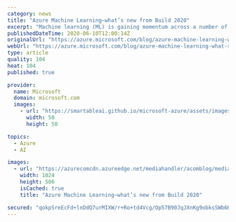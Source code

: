 ```yaml
---
category: news
title: "Azure Machine Learning—what’s new from Build 2020"
excerpt: "Machine learning (ML) is gaining momentum across a number of industries and scenarios as enterprises look to drive innovation, increase efficiency, and reduce costs. Microsoft Azure Machine Learning empowers developers and data scientists with enterprise-grade capabilities to accelerate the ML lifecycle."
publishedDateTime: 2020-06-10T12:00:14Z
originalUrl: "https://azure.microsoft.com/blog/azure-machine-learning-what-s-new-from-build-2020/"
webUrl: "https://azure.microsoft.com/blog/azure-machine-learning-what-s-new-from-build-2020/"
type: article
quality: 104
heat: 104
published: true

provider:
  name: Microsoft
  domain: microsoft.com
  images:
    - url: "https://smartableai.github.io/microsoft-azure/assets/images/organizations/microsoft.com-50x50.jpg"
      width: 50
      height: 50

topics:
  - Azure
  - AI

images:
  - url: "https://azurecomcdn.azureedge.net/mediahandler/acomblog/media/Default/blog/db646164-18d7-4987-a7ed-dd7451206d47.png"
    width: 1024
    height: 586
    isCached: true
    title: "Azure Machine Learning—what’s new from Build 2020"

secured: "qokpSreEcFd+lnDdQ7urMIXW/r+Ro+td4Vcg/Op57B90JqJXnKg9obksSWb6HYlUoKnW6EG6ijtizuQjFOB4mFXTCk3I+T38rttXeNd5ctcoRiuy2W9G2skjDGV4zJ6YW60zATOZLeOT54p7aZgMDmG23/tTQ4Xf5aTWZ0AyhbtY+vXZRTq67QnJyhHy4pIuSR8yXjjGF2yQGnt9F9DNx9EoPa2tXCxzw61uT5zw7LRUH11cRPS39Z+TJ1yxLHyDMGTmLn2JBM1A66BUPyEs+FzRlUx49GeNGKPte8Amyy2HECbTug9vJNe5s6CK2Nvp/+TeeGIPkaQ7VA/euCuH/qhXMsmPuJqZBaTLL38Oi8w=;GaSksSyMwiMkrr9xuXRQlw=="
---
```


